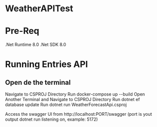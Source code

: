 # WeatherAPITest

# Pre-Req

.Net Runtime 8.0
.Net SDK 8.0

# Running Entries API

## Open de the terminal
Navigate to CSPROJ Directory
Run docker-compose up --build
Open Another Terminal and Navigate to CSPROJ Directory
Run dotnet ef database update
Run dotnet run WeatherForecastApi.csproj

Access the swagger UI from http://localhost:PORT/swagger (port is yout output dotnet run listening on, example: 5172)

